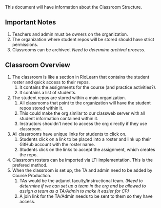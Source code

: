 This document will have information about the Classroom Structure.

## Important Notes
1. Teachers and admin must be owners on the organization.
2. The organization where student repos will be stored should have strict permissions.
3. Classrooms can be archived. *Need to determine archival process.*

## Classroom Overview
1. The classroom is like a section in RioLearn that contains the student roster and quick access to their repos.
   1. It contains the assignments for the course (and practice activities?).
   2. It contains a list of students.
2. The student repos are stored within a main organization.
   1. All classrooms that point to the organization will have the student repos stored within it.
   2. This could make the org similar to our classweb server with all student information contained within it.
   3. Instructors shouldn't need to access the org directly if they use classroom.
3. All classrooms have unique links for students to click on.
   1. Students click on a link to be placed into a roster and link up their GitHub account with the roster name.
   2. Students click on the links to accept the assignment, which creates the repo.
4. Classroom rosters can be imported via LTI implementation. This is the prefered method.
5. When the classroom is set up, the TA and admin need to be added by Course Production.
   1. TAs would be the adjunct faculty/instructional team. *(Need to determine if we can set up a team in the org and be allowed to assign a team as a TA/Admin to make it easier for CP)*
   2. A join link for the TA/Admin needs to be sent to them so they have access.
